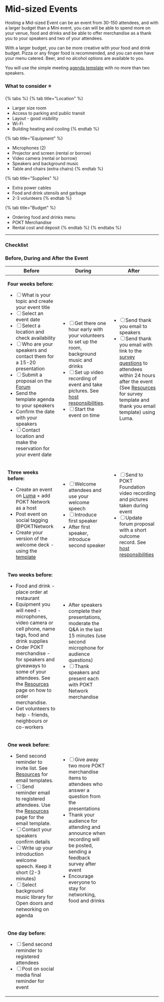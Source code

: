 # Mid-sized Events

Hosting a Mid-sized Event can be an event from 30-150 attendees, and with a larger budget than a Mini event, you can will be able to spend more on your venue, food and drinks and be able to offer merchandise as a thank you to your speakers and two of your attendees. &#x20;

With a larger budget, you can be more creative with your food and drink budget. Pizza or any finger food is recommended, and you can even have your menu catered. Beer, and no alcohol options are available to you.&#x20;

You will use the simple meeting [agenda template](broken-reference) with no more than two speakers.&#x20;

### What to consider  ⭐

{% tabs %}
{% tab title="Location" %}
* Larger size room
* Access to parking and public transit&#x20;
* Layout - good visibility&#x20;
* Wi-Fi&#x20;
* Building heating and cooling
{% endtab %}

{% tab title="Equipment" %}
* Microphones (2)
* Projector and screen (rental or borrow)
* Video camera (rental or borrow)
* Speakers and background music
* Table and chairs (extra chairs)
{% endtab %}

{% tab title="Supplies" %}
* Extra power cables&#x20;
* Food and drink utensils and garbage
* 2-3 volunteers&#x20;
{% endtab %}

{% tab title="Budget" %}
* Ordering food and drinks menu
* POKT Merchandise
* Rental cost and deposit
{% endtab %}
{% endtabs %}

***

### Checklist&#x20;

### Before, During and After the Event

| Before                                                                                                                                                                                                                                                                                                                                                                                                                                                                                                                                                                                                                                                                                                                 | During                                                                                                                                                                                                                                                                                                                                                                                                     | After                                                                                                                                                                                                                                                                                                                                                                                                     |
| ---------------------------------------------------------------------------------------------------------------------------------------------------------------------------------------------------------------------------------------------------------------------------------------------------------------------------------------------------------------------------------------------------------------------------------------------------------------------------------------------------------------------------------------------------------------------------------------------------------------------------------------------------------------------------------------------------------------------- | ---------------------------------------------------------------------------------------------------------------------------------------------------------------------------------------------------------------------------------------------------------------------------------------------------------------------------------------------------------------------------------------------------------- | --------------------------------------------------------------------------------------------------------------------------------------------------------------------------------------------------------------------------------------------------------------------------------------------------------------------------------------------------------------------------------------------------------- |
| <p></p><p><strong>Four weeks before:</strong></p><ul class="contains-task-list"><li><input type="checkbox">What is your topic and create your event title</li><li><input type="checkbox">Select an event date </li><li><input type="checkbox">Select a location and check availability</li><li><input type="checkbox">Who are your speakers and contact them for a 15-20 presentation </li><li><input type="checkbox">Submit a proposal on the <a href="https://forum.pokt.network/c/build/events/123">Forum </a></li><li>Send the template agenda to your speakers</li><li>Confirm the date with your speakers</li><li><input type="checkbox">Contact location and make the reservation for your event date</li></ul> | <p></p><p></p><ul class="contains-task-list"><li><input type="checkbox">Get there one hour early with your volunteers to set up the room, background music and drinks</li><li><input type="checkbox">Set up video recording of event and take pictures. See <a href="../../your-responsibilities-as-a-host.md">host responsibilities</a>.</li><li><input type="checkbox">Start the event on time</li></ul> | <p></p><p></p><ul class="contains-task-list"><li><input type="checkbox">Send thank you email to speakers </li><li><input type="checkbox">Send thank you email  with link to the <a href="../../resources/#survey">survey questions</a> to attendees within 24 hours after the event (See <a href="../../resources/">Resources</a> for survey template and thank you email template) using Luma.</li></ul> |
| <p></p><p><strong>Three weeks before:</strong></p><ul class="contains-task-list"><li> Create an event on <a href="https://lu.ma/home">Luma</a> + add POKT Network as a host</li><li>Post event on social tagging @POKTNetwork </li><li>Create your version of the welcome deck - using the <a href="../../resources/">template</a></li></ul>                                                                                                                                                                                                                                                                                                                                                                           | <p></p><p></p><ul class="contains-task-list"><li><input type="checkbox">Welcome attendees and use your welcome speech</li><li><input type="checkbox">Introduce first speaker</li><li>After first speaker, introduce second speaker</li></ul>                                                                                                                                                               | <p></p><p></p><ul class="contains-task-list"><li><input type="checkbox">Send to POKT Foundation video recording and pictures taken during event</li><li><input type="checkbox">Update forum proposal with a short outcome record. See <a href="../../your-responsibilities-as-a-host.md">host responsibilities</a></li></ul><p></p>                                                                       |
| <p></p><p><strong>Two weeks before:</strong></p><ul class="contains-task-list"><li>Food and drink - place order at restaurant</li><li>Equipment you will  need - microphones, video camera or cell phone, name tags, food and drink supplies </li><li>Order POKT merchandise - for speakers and giveaways to some of your attendees. See the <a href="../../resources/">Resources</a> page on how to order merchandise. </li><li>Get volunteers to help - friends, neighbours or co-workers</li></ul>                                                                                                                                                                                                                  | <ul class="contains-task-list"><li>After speakers complete their presentations, moderate the Q&#x26;A in the last 15 minutes (use second microphone for audience questions)</li><li><input type="checkbox">Thank speakers and present each with POKT Network merchandise</li></ul>                                                                                                                         | <p></p><p></p>                                                                                                                                                                                                                                                                                                                                                                                            |
| <p></p><p><strong>One week before:</strong></p><ul class="contains-task-list"><li>Send second reminder to invite list. See <a href="../../resources/">Resources</a> for email templates. </li><li><input type="checkbox">Send reminder email to registered attendees. Use the <a href="../../resources/">Resources</a> page for the email template. </li><li><input type="checkbox">Contact your speakers confirm details</li><li><input type="checkbox">Write up your introduction welcome speech. Keep it short (2-3 minutes)</li><li><input type="checkbox">Select background music library for Open doors and networking on agenda</li></ul>                                                                       | <p></p><ul class="contains-task-list"><li><input type="checkbox">Give away two more POKT merchandise items to attendees who answer a question from the presentations</li><li>Thank your audience for attending and announce when recording will be posted, sending a feedback survey after event</li><li>Encourage everyone to stay for networking, food and drinks</li></ul>                              | <p></p><p></p>                                                                                                                                                                                                                                                                                                                                                                                            |
| <p></p><p><strong>One day before:</strong></p><ul class="contains-task-list"><li><input type="checkbox">Send second reminder to registered attendees </li><li><input type="checkbox">Post on social media final reminder for event</li></ul>                                                                                                                                                                                                                                                                                                                                                                                                                                                                           |                                                                                                                                                                                                                                                                                                                                                                                                            |                                                                                                                                                                                                                                                                                                                                                                                                           |



